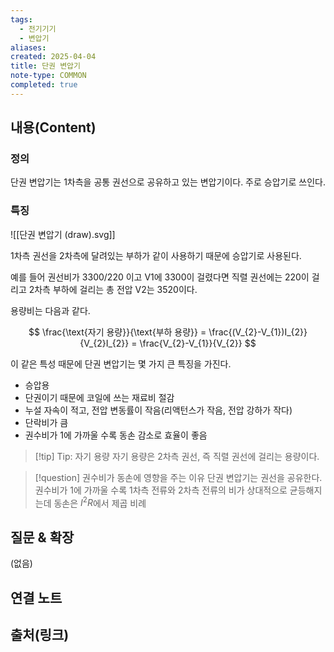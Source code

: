 ```yaml
---
tags:
  - 전기기기
  - 변압기
aliases: 
created: 2025-04-04
title: 단권 변압기
note-type: COMMON
completed: true
---
```


## 내용(Content)

### 정의

단권 변압기는 1차측을 공통 권선으로 공유하고 있는 변압기이다. 주로 승압기로 쓰인다.

### 특징

![[단권 변압기 (draw).svg]]


1차측 권선을 2차측에 달려있는 부하가 같이 사용하기 때문에 승압기로 사용된다.

예를 들어 권선비가 3300/220 이고 V1에 3300이 걸렸다면 직렬 권선에는 220이 걸리고 2차측 부하에 걸리는 총 전압 V2는 3520이다.

용량비는 다음과 같다.

$$
\frac{\text{자기 용량}}{\text{부하 용량}} = \frac{(V_{2}-V_{1})I_{2}}{V_{2}I_{2}} = \frac{V_{2}-V_{1}}{V_{2}}
$$

이 같은 특성 때문에 단권 변압기는 몇 가지 큰 특징을 가진다.

- 승압용
- 단권이기 때문에 코일에 쓰는 재료비 절감
- 누설 자속이 적고, 전압 변동률이 작음(리액턴스가 작음, 전압 강하가 작다)
- 단락비가 큼
- 권수비가 1에 가까울 수록 동손 감소로 효율이 좋음


>[!tip] Tip: 자기 용량
>자기 용량은 2차측 권선, 즉 직렬 권선에 걸리는 용량이다.

>[!question] 권수비가 동손에 영향을 주는 이유
>단권 변압기는 권선을 공유한다. 권수비가 1에 가까울 수록 1차측 전류와 2차측 전류의 비가 상대적으로 균등해지는데 동손은 $I^{2}R$에서 제곱 비례


## 질문 & 확장

(없음)

## 연결 노트

## 출처(링크)

